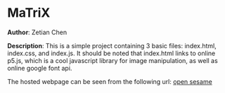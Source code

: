 # MaTriX

**Author**: Zetian Chen

**Description**: This is a simple project containing 3 basic files: index.html, index.css, and index.js. It should be noted that index.html links to online p5.js, which is a cool javascript library for image manipulation, as well as online google font api.

The hosted webpage can be seen from the following url: [open sesame](https://neuricos.github.io/matrix)